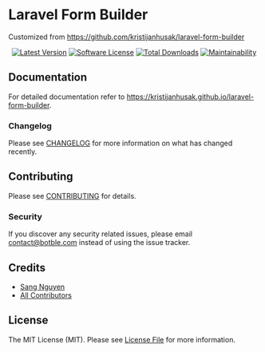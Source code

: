 # Laravel Form Builder 

Customized from https://github.com/kristijanhusak/laravel-form-builder

<p align="center">
    <a href="https://packagist.org/packages/botble/laravel-form-builder"><img src="https://img.shields.io/packagist/v/botble/laravel-form-builder.svg?style=flat-square" alt="Latest Version"></a>
    <a href="/LICENSE"><img src="https://img.shields.io/badge/license-MIT-brightgreen.svg?style=flat-square" alt="Software License"></a>
    <a href="https://packagist.org/packages/botble/laravel-form-builder"><img src="https://img.shields.io/packagist/dt/botble/laravel-form-builder.svg?style=flat-square" alt="Total Downloads"></a>
    <a href="https://codeclimate.com/github/botble/laravel-form-builder/maintainability"><img src="https://api.codeclimate.com/v1/badges/a6e4612307e3b3bf8252/maintainability" alt="Maintainability"></a>
</p>

## Documentation
For detailed documentation refer to https://kristijanhusak.github.io/laravel-form-builder.

### Changelog

Please see [CHANGELOG](CHANGELOG.md) for more information on what has changed recently.

## Contributing

Please see [CONTRIBUTING](CONTRIBUTING.md) for details.

### Security

If you discover any security related issues, please email contact@botble.com instead of using the issue tracker.

## Credits

- [Sang Nguyen](https://github.com/sangnguyenplus)
- [All Contributors](../../contributors)

## License

The MIT License (MIT). Please see [License File](LICENSE) for more information.
